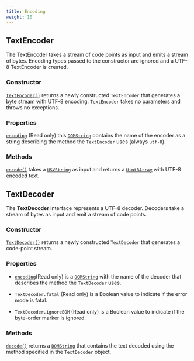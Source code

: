 ```yaml
---
title: Encoding
weight: 10
---
```


## TextEncoder

The TextEncoder takes a stream of code points as input and emits a stream of bytes. Encoding types passed to the constructor are ignored and a UTF-8 TextEncoder is created.

### Constructor

[`TextEncoder()`](https://developer.mozilla.org/en-US/docs/Web/API/TextEncoder/TextEncoder) returns a newly constructed `TextEncoder` that generates a byte stream with UTF-8 encoding. `TextEncoder` takes no parameters and throws no exceptions.

### Properties

[`encoding`](https://developer.mozilla.org/en-US/docs/Web/API/TextEncoder/encoding) (Read only) this [`DOMString`](https://developer.mozilla.org/en-US/docs/Web/API/DOMString) contains the name of the encoder as a string describing the method the `TextEncoder` uses (always `utf-8`).

### Methods

[`encode()`](https://developer.mozilla.org/en-US/docs/Web/API/TextEncoder/encode) takes a [`USVString`](https://developer.mozilla.org/en-US/docs/Web/API/USVString) as input and returns a [`Uint8Array`](https://developer.mozilla.org/en-US/docs/Web/JavaScript/Reference/Typed_arrays/Uint8Array) with UTF-8 encoded text.

## TextDecoder

The **TextDecoder** interface represents a UTF-8 decoder. Decoders take a stream of bytes as input and emit a stream of code points.

### Constructor

[`TextDecoder()`](https://developer.mozilla.org/en-US/docs/Web/API/TextDecoder/TextDecoder) returns a newly constructed `TextDecoder` that generates a code-point stream.

### Properties

* [`encoding`](https://developer.mozilla.org/en-US/docs/Web/API/TextDecoder/encoding)(Read only) is a [`DOMString`](https://developer.mozilla.org/en-US/docs/Web/API/DOMString) with the name of the decoder that describes the method the `TextDecoder` uses.

* `TextDecoder.fatal` (Read only) is a Boolean value to indicate if the error mode is fatal.

* `TextDecoder.ignoreBOM` (Read only) is a Boolean value to indicate if the byte-order marker is ignored.

### Methods

[`decode()`](https://developer.mozilla.org/en-US/docs/Web/API/TextDecoder/decode) returns a [`DOMString`](https://developer.mozilla.org/en-US/docs/Web/API/DOMString) that contains the text decoded using the method specified in the `TextDecoder` object.
